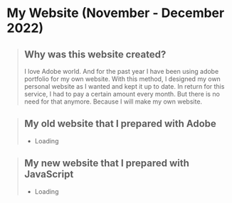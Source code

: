 # My Website (November - December 2022)

>  ## Why was this website created?
> I love Adobe world. And for the past year I have been using adobe portfolio for my own website. With this method, I designed my own personal website as I wanted and kept it up to date. In return for this service, I had to pay a certain amount every month. But there is no need for that anymore. Because I will make my own website.

> ## My old website that I prepared with Adobe
>  - Loading


> ##  My new website that I prepared with JavaScript
>  - Loading